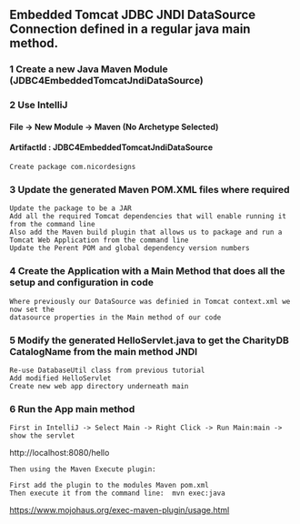 ## Embedded Tomcat JDBC JNDI DataSource Connection defined in a regular java main method.

### 1 Create a new Java Maven Module (JDBC4EmbeddedTomcatJndiDataSource)

### 2 Use IntelliJ

#### File -> New Module -> Maven (No Archetype Selected)

#### ArtifactId : JDBC4EmbeddedTomcatJndiDataSource

    Create package com.nicordesigns

### 3 Update the generated Maven POM.XML files where required

    Update the package to be a JAR
    Add all the required Tomcat dependencies that will enable running it from the command line
    Also add the Maven build plugin that allows us to package and run a Tomcat Web Application from the command line
    Update the Perent POM and global dependency version numbers

### 4  Create the Application with a Main Method that does all the setup and configuration in code

    Where previously our DataSource was definied in Tomcat context.xml we now set the
    datasource properties in the Main method of our code

### 5 Modify the generated HelloServlet.java to get the CharityDB CatalogName from the main method JNDI

    Re-use DatabaseUtil class from previous tutorial 
    Add modified HelloServlet 
    Create new web app directory underneath main

### 6 Run the App main method

    First in IntelliJ -> Select Main -> Right Click -> Run Main:main -> show the servlet 

http://localhost:8080/hello

    Then using the Maven Execute plugin: 

    First add the plugin to the modules Maven pom.xml
    Then execute it from the command line:  mvn exec:java

https://www.mojohaus.org/exec-maven-plugin/usage.html

    





